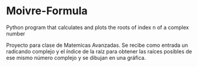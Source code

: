 # Moivre-Formula
Python program that calculates and plots the roots of index n of a complex number

Proyecto para clase de Matemicas Avanzadas. Se recibe como entrada un radicando complejo y el índice de la raíz para obtener las raíces posibles de ese mismo número complejo y se dibujan en una gráfica.
